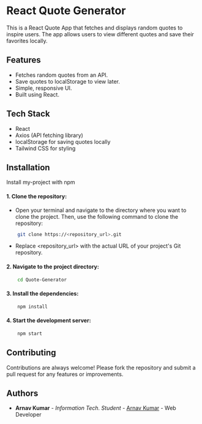 
# React Quote Generator

This is a React Quote App that fetches and displays random quotes to inspire users. The app allows users to view different quotes and save their favorites locally.

## Features

- Fetches random quotes from an API.
- Save quotes to localStorage to view later.
- Simple, responsive UI.
- Built using React.
## Tech Stack

 - React
 - Axios (API fetching library)
 - localStorage for saving quotes locally
 - Tailwind CSS for styling

## Installation

Install my-project with npm

#### 1. Clone the repository: 
 - Open your terminal and navigate to the directory where you want to clone the project. Then, use the following command to clone the repository:
```bash
    git clone https://<repository_url>.git 
``` 
- Replace <repository_url> with the actual URL of your project's Git repository.

 #### 2. Navigate to the project directory:
```bash
    cd Quote-Generator
``` 
#### 3. Install the dependencies:
```bash
    npm install
``` 
#### 4. Start the development server:
```bash
    npm start

``` 
## Contributing

Contributions are always welcome!
Please fork the repository and submit a pull request for any features or improvements.


## Authors

- **Arnav Kumar** - *Information Tech. Student* - [Arnav Kumar](https://github.com/arnavkumar2k5) - Web Developer

